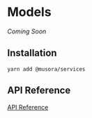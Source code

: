 # Models

_Coming Soon_

## Installation

`yarn add @musora/services`

## API Reference

[API Reference](https://github.com/railroadmedia/js-models/tree/master/docs)